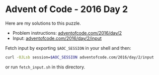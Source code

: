 # Advent of Code - 2016 Day 2
Here are my solutions to this puzzle.

* Problem instructions: [adventofcode.com/2016/day/2](https://adventofcode.com/2016/day/2)
* Input: [adventofcode.com/2016/day/2/input](https://adventofcode.com/2016/day/2/input)

Fetch input by exporting `$AOC_SESSION` in your shell and then:
```bash
curl -OJLsb session=$AOC_SESSION adventofcode.com/2016/day/2/input
```

or run `fetch_input.sh` in this directory.
